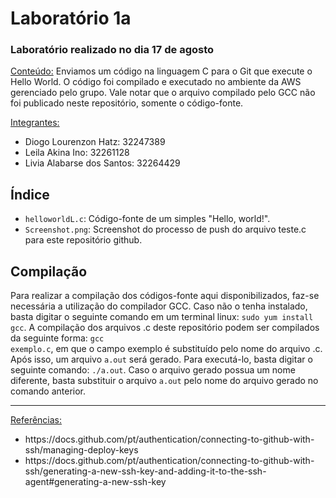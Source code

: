 <h1>Laboratório 1a</h1>

<h3>Laboratório realizado no dia 17 de agosto</h3>

<ins>Conteúdo:</ins> Enviamos um código na linguagem C para o Git que execute o Hello World. O código foi compilado e executado no ambiente da AWS gerenciado pelo grupo. Vale notar que o arquivo compilado pelo GCC não foi publicado neste repositório, somente o código-fonte.

<ins>Integrantes:</ins>

- Diogo Lourenzon Hatz: 32247389
- Leila Akina Ino: 32261128
- Livia Alabarse dos Santos: 32264429

<h2>Índice</h2>

<ul>
<li><code>helloworldL.c</code>: Código-fonte de um simples "Hello, world!".</li>
<li><code>Screenshot.png</code>: Screenshot do processo de push do arquivo teste.c para este repositório github.</li>
</ul>

<h2>Compilação</h2>

Para realizar a compilação dos códigos-fonte aqui disponibilizados, faz-se necessária a utilização do compilador GCC. Caso não o tenha instalado, basta digitar o seguinte comando em um terminal linux: <code>sudo yum install gcc</code>. A compilação dos arquivos .c deste repositório podem ser compilados da seguinte forma: <code>gcc exemplo.c</code>, em que o campo exemplo é substituído pelo nome do arquivo .c. Após isso, um arquivo <code>a.out</code> será gerado. Para executá-lo, basta digitar o seguinte comando: <code>./a.out</code>. Caso o arquivo gerado possua um nome diferente, basta substituir o arquivo <code>a.out</code> pelo nome do arquivo gerado no comando anterior.

<hr>
<ins>Referências:</ins>
<ul>
<li>https://docs.github.com/pt/authentication/connecting-to-github-with-ssh/managing-deploy-keys</li>
<li>https://docs.github.com/pt/authentication/connecting-to-github-with-ssh/generating-a-new-ssh-key-and-adding-it-to-the-ssh-agent#generating-a-new-ssh-key</li>
</ul>
